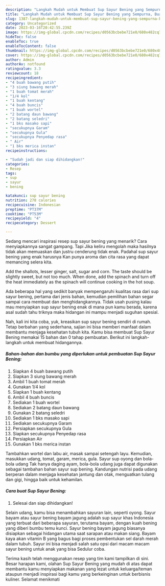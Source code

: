 ```yaml
---
description: "Langkah Mudah untuk Membuat Sup Sayur Bening yang Sempurna, Buat Buka Puasa Lezat Sekali"
title: "Langkah Mudah untuk Membuat Sup Sayur Bening yang Sempurna, Buat Buka Puasa Lezat Sekali"
slug: 1387-langkah-mudah-untuk-membuat-sup-sayur-bening-yang-sempurna-buat-buka-puasa-lezat-sekali
category: Uncategorized
date: 2023-03-16T20:42:55.239Z
image: https://img-global.cpcdn.com/recipes/d0563bcbebe721e0/680x482cq70/sup-sayur-bening-foto-resep-utama.jpg
hideToc: false
enableToc: true
enableTocContent: false
thumbnail: https://img-global.cpcdn.com/recipes/d0563bcbebe721e0/680x482cq70/sup-sayur-bening-foto-resep-utama.jpg
cover: https://img-global.cpcdn.com/recipes/d0563bcbebe721e0/680x482cq70/sup-sayur-bening-foto-resep-utama.jpg
author: Admin
authorAv: notfound
ratingvalue: 3.3
reviewcount: 18
recipeingredient:
- "4 buah bawang putih"
- "3 siung bawang merah"
- "1 buah tomat merah"
- "1/4 kol"
- "1 buah kentang"
- "4 buah buncis"
- "1 buah wortel"
- "2 batang daun bawang"
- "2 batang seledri"
- "1 bks masako sapi"
- "secukupnya Garam"
- "secukupnya Gula"
- "secukupnya Penyedap rasa"
- " Air"
- "1 bks merica instan"
recipeinstructions:

- "Sudah jadi dan siap dihidangkan!"
categories:
- Resep
tags:
- sup
- sayur
- bening

katakunci: sup sayur bening 
nutrition: 278 calories
recipecuisine: Indonesian
preptime: "PT37M"
cooktime: "PT53M"
recipeyield: "4"
recipecategory: Dessert

---
```



Sedang mencari inspirasi resep sup sayur bening yang menarik? Cara menyiapkannya sangat gampang. Tapi Jika keliru mengolah maka hasilnya tidak akan memuaskan dan justru cenderung tidak enak. Padahal sup sayur bening yang enak harusnya Kan punya aroma dan cita rasa yang dapat memancing selera kita.


Add the shallots, lesser ginger, salt, sugar and corn. The taste should be slightly sweet, but not too much. When done, add the spinach and turn off the heat immediately as the spinach will continue cooking in the hot soup.

Ada beberapa hal yang sedikit banyak mempengaruhi kualitas rasa dari sup sayur bening, pertama dari jenis bahan, kemudian pemilihan bahan segar sampai cara membuat dan menghidangkannya. Tidak usah pusing kalau mau menyiapkan sup sayur bening enak di mana pun kamu berada, karena asal sudah tahu triknya maka hidangan ini mampu menjadi suguhan spesial.


Nah, kali ini kita coba, yuk, kreasikan sup sayur bening sendiri di rumah. Tetap berbahan yang sederhana, sajian ini bisa memberi manfaat dalam membantu menjaga kesehatan tubuh kita. Kamu bisa membuat Sup Sayur Bening memakai 15 bahan dan 0 tahap pembuatan. Berikut ini langkah-langkah untuk membuat hidangannya.

<!--inarticleads1-->

##### Bahan-bahan dan bumbu yang diperlukan untuk pembuatan Sup Sayur Bening:

1. Siapkan 4 buah bawang putih
1. Siapkan 3 siung bawang merah
1. Ambil 1 buah tomat merah
1. Gunakan 1/4 kol
1. Siapkan 1 buah kentang
1. Ambil 4 buah buncis
1. Sediakan 1 buah wortel
1. Sediakan 2 batang daun bawang
1. Gunakan 2 batang seledri
1. Sediakan 1 bks masako sapi
1. Sediakan secukupnya Garam
1. Persiapkan secukupnya Gula
1. Siapkan secukupnya Penyedap rasa
1. Persiapkan  Air
1. Gunakan 1 bks merica instan


Tambahkan wortel dan labu air, masak sampai setengah layu. Kemudian, masukkan udang, tomat, garam, merica, gula. Sayur sup oyong dan bola-bola udang Tak hanya daging ayam, bola-bola udang juga dapat digunakan sebagai tambahan bahan sayur sup bening. Kandungan nutrisi pada udang berperan dalam menjaga kesehatan jantung dan otak, menguatkan tulang dan gigi, hingga baik untuk kehamilan. 

<!--inarticleads2-->

##### Cara buat Sup Sayur Bening:


1. Selesai dan siap dihidangkan!

Selain udang, kamu bisa menambahkan sayuran lain, seperti oyong. Sayur bayam atau sayur bening bayam jagung adalah sup sayur khas Indonesia yang terbuat dari beberapa sayuran, terutama bayam, dengan kuah bening yang diberi bumbu temu kunci. Sayur bening bayam jagung biasanya disiapkan sebagai hidangan utama saat sarapan atau makan siang. Bayam kaya akan vitamin B yang bagus bagi proses pembentukan sel darah merah dalam tubuh. Sayur ini bisa menjadi salah satu opsi dari macam macam sayur bening untuk anak yang bisa Sedulur coba. 

Terima kasih telah menggunakan resep yang tim kami tampilkan di sini. Besar harapan kami, olahan Sup Sayur Bening yang mudah di atas dapat membantu kamu menyiapkan makanan yang lezat untuk keluarga/teman ataupun menjadi inspirasi bagi kamu yang berkeinginan untuk berbisnis kuliner. Selamat menikmati
